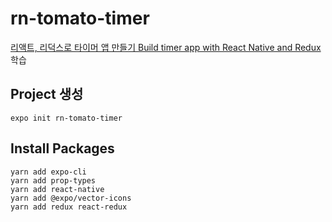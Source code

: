 # rn-tomato-timer

[리액트, 리덕스로 타이머 앱 만들기 Build timer app with React Native and Redux](https://www.youtube.com/playlist?list=PL7jH19IHhOLMKhZfOg7fj6gFX7Lbxpk7q) 학습

## Project 생성 
```shell script
expo init rn-tomato-timer
```

## Install Packages
```shell script
yarn add expo-cli
yarn add prop-types
yarn add react-native
yarn add @expo/vector-icons
yarn add redux react-redux
```
